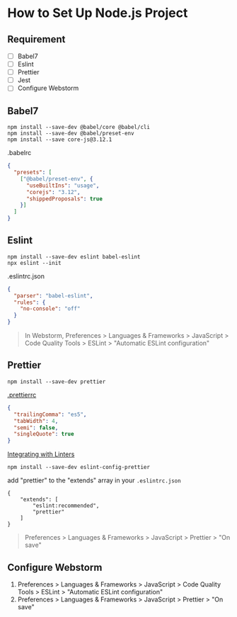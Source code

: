 # How to Set Up Node.js Project
## Requirement
- [ ] Babel7
- [ ] Eslint
- [ ] Prettier
- [ ] Jest
- [ ] Configure Webstorm

## Babel7
```shell
npm install --save-dev @babel/core @babel/cli
npm install --save-dev @babel/preset-env
npm install --save core-js@3.12.1
```
.babelrc
```json
{
  "presets": [
    ["@babel/preset-env", {
      "useBuiltIns": "usage",
      "corejs": "3.12",
      "shippedProposals": true
    }]
  ]
}
```
>

## Eslint
```shell
npm install --save-dev eslint babel-eslint
npx eslint --init
```
.eslintrc.json
```json
{
  "parser": "babel-eslint",
  "rules": {
    "no-console": "off"
  }
}
```
> In Webstorm, Preferences > Languages & Frameworks > JavaScript > Code Quality Tools > ESLint > "Automatic ESLint configuration"

## Prettier
```shell
npm install --save-dev prettier
```
[.prettierrc](https://prettier.io/docs/en/configuration.html)
```json
{
  "trailingComma": "es5",
  "tabWidth": 4,
  "semi": false,
  "singleQuote": true
}
```
[Integrating with Linters](https://prettier.io/docs/en/integrating-with-linters.html)
```shell
npm install --save-dev eslint-config-prettier
```
add "prettier" to the "extends" array in your
`.eslintrc.json`
```
{
    "extends": [
        "eslint:recommended",
        "prettier"
    ]
}
```
> Preferences > Languages & Frameworks > JavaScript > Prettier > "On save"

## Configure Webstorm
1. Preferences > Languages & Frameworks > JavaScript > Code Quality Tools > ESLint > "Automatic ESLint configuration"
2. Preferences > Languages & Frameworks > JavaScript > Prettier > "On save"
